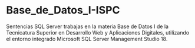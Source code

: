 # Base_de_Datos_I-ISPC
Sentencias SQL Server trabajas en la materia Base de Datos I de la Tecnicatura Superior en Desarrollo Web y Aplicaciones Digitales, utilizando el entorno integrado Microsoft SQL Server Management Studio 18.
